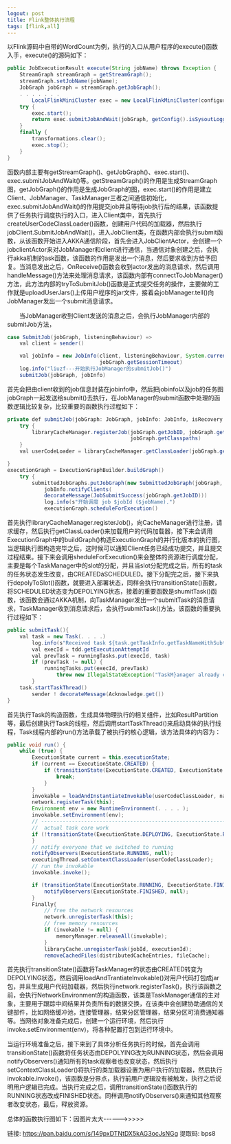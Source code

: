 ```yaml
---
logout: post
title: Flink整体执行流程
tags: [flink,all]
---
```


以Flink源码中自带的WordCount为例，执行的入口从用户程序的execute()函数入手，execute()的源码如下：

```java
public JobExecutionResult execute(String jobName) throws Exception {
    StreamGraph streamGraph = getStreamGraph();
    streamGraph.setJobName(jobName);
    JobGraph jobGraph = streamGraph.getJobGraph();
    . . . . . . .
        LocalFlinkMiniCluster exec = new LocalFlinkMiniCluster(configuration, true);
    try {
        exec.start();
        return exec.submitJobAndWait(jobGraph, getConfig().isSysoutLoggingEnabled());
    }
    finally {
        transformations.clear();
        exec.stop();
    }
}
```

函数内部主要有getStreamGraph()、getJobGraph()、exec.start()、exec.submitJobAndWait()等。getStreamGraph()的作用是生成StreamGraph图，getJobGraph()的作用是生成JobGraph的图，exec.start()的作用是建立Client、JobManager、TaskManager三者之间通信初始化，exec.submitJobAndWait()的作用提交job并且等待job执行后的结果，该函数提供了任务执行调度执行的入口，进入Client类中，首先执行createUserCodeClassLoader()函数，创建用户代码的加载器，然后执行jobClient.SubmitJobAndWait()，进入JobClient类，在函数内部会执行submit函数，从该函数开始进入AKKA通信阶段，首先会进入JobClientActor，会创建一个jobclientActor来对JobManager和client进行通信，当通信对象创建之后，会执行akka机制的ask函数，该函数的作用是发出一个消息，然后要求收到方给予回复。当消息发出之后，OnReceive()函数会收到actor发出的消息请求，然后调用handleMessage()方法来处理消息请求，该函数内部有connectToJobManager()方法，此方法内部的tryToSubmitJob()函数是正式提交任务的操作，主要做的工作就是uploadUserJars()上传用户程序的jar文件，接着会jobManager.tell()向JobManager发出一个submit消息请求。

　　当JobManager收到Client发送的消息之后，会执行JobManager内部的submitJob方法，

```java
case SubmitJob(jobGraph, listeningBehaviour) =>
    val client = sender()

    val jobInfo = new JobInfo(client, listeningBehaviour, System.currentTimeMillis(),
                              jobGraph.getSessionTimeout)
    log.info("liuzf---开始执行JobManager的submitJob()")
    submitJob(jobGraph, jobInfo)
```

首先会把由client收到的job信息封装在jobinfo中，然后把jobinfo以及job的任务图jobGraph一起发送给submit()去执行，在JobManager的submit函数中处理的函数逻辑比较复杂，比较重要的函数执行过程如下：

```java
private def submitJob(jobGraph: JobGraph, jobInfo: JobInfo, isRecovery: Boolean = false): Unit = {
    try {
        libraryCacheManager.registerJob(jobGraph.getJobID, jobGraph.getUserJarBlobKeys,
                                        jobGraph.getClasspaths)
    }
    val userCodeLoader = libraryCacheManager.getClassLoader(jobGraph.getJobID)

}
executionGraph = ExecutionGraphBuilder.buildGraph()
    try {
        submittedJobGraphs.putJobGraph(new SubmittedJobGraph(jobGraph, jobInfo))
            jobInfo.notifyClients(
            decorateMessage(JobSubmitSuccess(jobGraph.getJobID)))
            log.info(s"开始调度 job $jobId ($jobName).")
            executionGraph.scheduleForExecution()
```

首先执行libraryCacheManager.registerJob()，向CacheManager进行注册，请求缓存，然后执行getClassLoader()来加载用户的代码加载器，接下来会调用ExecutionGraph中的buildGraph()构造ExecutionGraph的并行化版本的执行图，当逻辑执行图构造完毕之后，这时候可以通知Client任务已经成功提交，并且提交过程结束。接下来会调用sheduleForExecution()来会整体的资源进行调度分配，主要是每个TaskManager中的slot的分配，并且当slot分配完成之后，所有的task的任务状态发生改变，由CREATEDàSCHEDULED。接下分配完之后，接下来执行depolyToSlot()函数，就要进入部署状态，同样会执行transitionState()函数，将SCHEDULED状态变为DEPOLYING状态，接着的重要函数是shumitTask()函数，该函数会通过AKKA机制，向TaskManager发出一个submitTask的消息请求，TaskManager收到消息请求后，会执行submitTask()方法，该函数的重要执行过程如下：

```java
public submitTask(){
    val task = new Task(. . . .)
        log.info(s"Received task ${task.getTaskInfo.getTaskNameWithSubtasks()}")
        val execId = tdd.getExecutionAttemptId
        val prevTask = runningTasks.put(execId, task)
        if (prevTask != null) {
            runningTasks.put(execId, prevTask)
                throw new IllegalStateException("TaskM}anager already contains a task for id " + execId)
        }
    task.startTaskThread()
        sender ! decorateMessage(Acknowledge.get())
}
```

首先执行Task的构造函数，生成具体物理执行的相关组件，比如ResultPartition等，最后创建执行Task的线程，然后调用startTaskThread()来启动具体的执行线程，Task线程内部的run()方法承载了被执行的核心逻辑，该方法具体的内容为：

```java
public void run() {
    while (true) {
        ExecutionState current = this.executionState;
        if (current == ExecutionState.CREATED) {
            if (transitionState(ExecutionState.CREATED, ExecutionState.DEPLOYING)) {
                break;
            }
        }
        invokable = loadAndInstantiateInvokable(userCodeClassLoader, nameOfInvokableClass);
        network.registerTask(this);
        Environment env = new RuntimeEnvironment(. . . . );    
        invokable.setEnvironment(env);
        // ----------------------------------------------------------------
        //  actual task core work
        if (!transitionState(ExecutionState.DEPLOYING, ExecutionState.RUNNING)) {
        }
        // notify everyone that we switched to running
        notifyObservers(ExecutionState.RUNNING, null);
        executingThread.setContextClassLoader(userCodeClassLoader);
        // run the invokable
        invokable.invoke();

        if (transitionState(ExecutionState.RUNNING, ExecutionState.FINISHED)) {
            notifyObservers(ExecutionState.FINISHED, null);
        }
        Finally{
            // free the network resources
            network.unregisterTask(this);
            // free memory resources
            if (invokable != null) {
                memoryManager.releaseAll(invokable);
            }
            libraryCache.unregisterTask(jobId, executionId);
            removeCachedFiles(distributedCacheEntries, fileCache);
```

首先执行transitionState()函数将TaskManager的状态由CREATED转变为DEPOLYING状态，然后调用loadAndTrantiateInvokable()对用户代码打包成jar包，并且生成用户代码加载器，然后执行network.registerTask()，执行该函数之前，会执行NetworkEnvironment的构造函数，该类是TaskManager通信的主对象，主要用于跟踪中间结果并负责所有的数据交换，在该类中会创建协助通信的关键部件，比如网络缓冲池，连接管理器，结果分区管理器，结果分区可消费通知器等。当网络对象准备完成后，创建一个运行环境，然后执行invoke.setEnvironment(env)，将各种配置打包到运行环境中。

当运行环境准备之后，接下来到了具体分析任务执行的时候，首先会调用transitionState()函数将任务状态由DEPOLYING改为RUNNING状态，然后会调用notifyObservers()通知所有的task观察者也改变状态，然后执行setContextClassLoader()将执行的类加载器设置为用户执行的加载器，然后执行invokable.invoke()，该函数是分界点，执行前用户逻辑没有被触发，执行之后说明用户逻辑已完成。当执行完成之后，调用transitionState()函数执行的RUNNING状态改成FINISHED状态。同样调用notifyObservers()来通知其他观察者改变状态，最后，释放资源。

总体的函数执行图如下：因图片太大------>>>>>

链接: https://pan.baidu.com/s/149pxDTNtDX5kAG3ocJsNGg 提取码: bps8